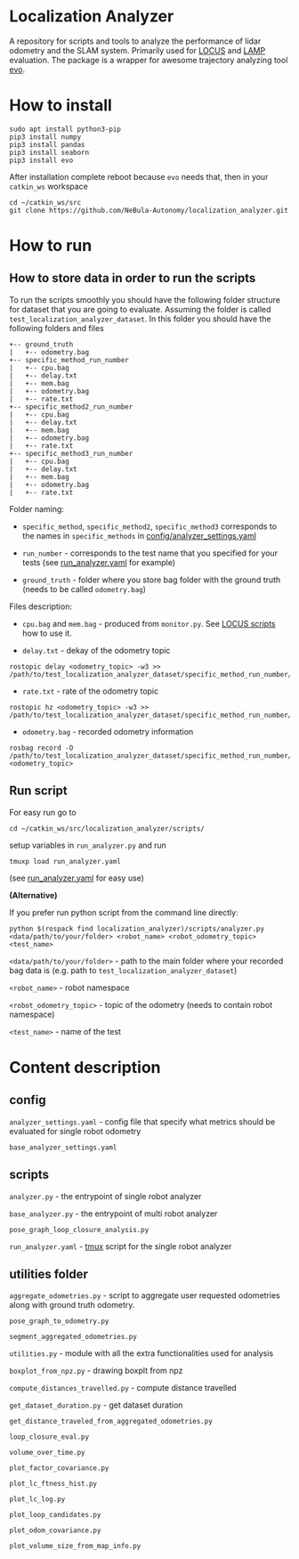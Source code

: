 # Localization Analyzer

A repository for scripts and tools to analyze the performance of lidar odometry and the SLAM system.
Primarily used for [LOCUS](https://github.com/NeBula-Autonomy/LOCUS) and [LAMP](https://github.com/NeBula-Autonomy/LAMP) evaluation.
The package is a wrapper for awesome trajectory analyzing tool [evo](https://github.com/MichaelGrupp/evo).

# How to install

```
sudo apt install python3-pip
pip3 install numpy
pip3 install pandas
pip3 install seaborn
pip3 install evo
```
After installation complete reboot because ```evo``` needs that, then in your ```catkin_ws``` workspace

```
cd ~/catkin_ws/src
git clone https://github.com/NeBula-Autonomy/localization_analyzer.git
```

# How to run
## How to store data in order to run the scripts

To run the scripts smoothly you should have the following folder structure for dataset that you are going to evaluate. Assuming the folder is called ```test_localization_analyzer_dataset```. In this folder you should have the following folders and files

```
+-- ground_truth
|   +-- odometry.bag
+-- specific_method_run_number
|   +-- cpu.bag
|   +-- delay.txt
|   +-- mem.bag
|   +-- odometry.bag
|   +-- rate.txt
+-- specific_method2_run_number
|   +-- cpu.bag
|   +-- delay.txt
|   +-- mem.bag
|   +-- odometry.bag
|   +-- rate.txt
+-- specific_method3_run_number
|   +-- cpu.bag
|   +-- delay.txt
|   +-- mem.bag
|   +-- odometry.bag
|   +-- rate.txt
```
Folder naming:
- ```specific_method```, ```specific_method2```, ```specific_method3``` corresponds to the names in ```specific_methods``` in [config/analyzer_settings.yaml](https://github.com/NeBula-Autonomy/localization_analyzer/blob/main/config/analyzer_settings.yaml)

- ```run_number``` - corresponds to the test name that you specified for your tests (see [run_analyzer.yaml](https://github.com/NeBula-Autonomy/localization_analyzer/blob/main/scripts/run_analyzer.yaml) for example)

- ```ground_truth``` - folder where you store bag folder with the ground truth (needs to be called ```odometry.bag```)

Files description:
- ```cpu.bag``` and ```mem.bag``` - produced from ```monitor.py```. See [LOCUS scripts]() how to use it.

- ```delay.txt``` - dekay of the odometry topic
```
rostopic delay <odometry_topic> -w3 >> /path/to/test_localization_analyzer_dataset/specific_method_run_number/delay.txt
```

- ```rate.txt``` - rate of the odometry topic
```
rostopic hz <odometry_topic> -w3 >> /path/to/test_localization_analyzer_dataset/specific_method_run_number/rate.txt
```

- ```odometry.bag``` - recorded odometry information
```
rosbag record -O /path/to/test_localization_analyzer_dataset/specific_method_run_number/odometry.bag <odometry_topic>
```

## Run script

For easy run go to 
```
cd ~/catkin_ws/src/localization_analyzer/scripts/
```
setup variables in ```run_analyzer.py``` and run 
```
tmuxp load run_analyzer.yaml
```
(see [run_analyzer.yaml](https://github.com/NeBula-Autonomy/localization_analyzer/blob/main/scripts/run_analyzer.yaml) for easy use)

**(Alternative)**

If you prefer run python script from the command line directly:
```
python $(rospack find localization_analyzer)/scripts/analyzer.py <data/path/to/your/folder> <robot_name> <robot_odometry_topic> <test_name>
```

```<data/path/to/your/folder>``` - path to the main folder where your recorded bag data is (e.g. path to ```test_localization_analyzer_dataset```)

```<robot_name>``` - robot namespace

```<robot_odometry_topic>``` - topic of the odometry (needs to contain robot namespace)

```<test_name>``` - name of the test

# Content description

## config
```analyzer_settings.yaml``` - config file that specify what metrics should be evaluated for single robot odometry 

```base_analyzer_settings.yaml``` 

## scripts
```analyzer.py``` - the entrypoint of single robot analyzer

```base_analyzer.py``` - the entrypoint of multi robot analyzer

```pose_graph_loop_closure_analysis.py```

```run_analyzer.yaml``` - [tmux](https://tmuxp.git-pull.com/) script for the single robot analyzer

## utilities folder
```aggregate_odometries.py``` - script to aggregate user requested odometries along with ground truth odometry.

```pose_graph_to_odometry.py```

```segment_aggregated_odometries.py```

```utilities.py``` - module with all the extra functionalities used for analysis

```boxplot_from_npz.py``` - drawing boxplt from npz

```compute_distances_travelled.py``` - compute distance travelled

```get_dataset_duration.py``` - get dataset duration

```get_distance_traveled_from_aggregated_odometries.py```  

```loop_closure_eval.py```

```volume_over_time.py```

```plot_factor_covariance.py```

```plot_lc_ftness_hist.py```

```plot_lc_log.py```

```plot_loop_candidates.py```

```plot_odom_covariance.py```

```plot_volume_size_from_map_info.py```
